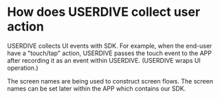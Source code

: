 # How does USERDIVE collect user action

USERDIVE collects UI events with SDK.
For example, when the end-user have a "touch/tap" action,
USERDIVE passes the touch event to the APP
after recording it as an event within USERDIVE. (USERDIVE wraps UI operation.)

The screen names are being used to construct screen flows.
The screen names can be set later within the APP which contains our SDK.

